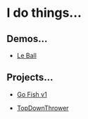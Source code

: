 # I do things...

## Demos...
- [Le Ball](le-ball)


## Projects...

- [Go Fish v1](go-fish)

- [TopDownThrower](tds-card)